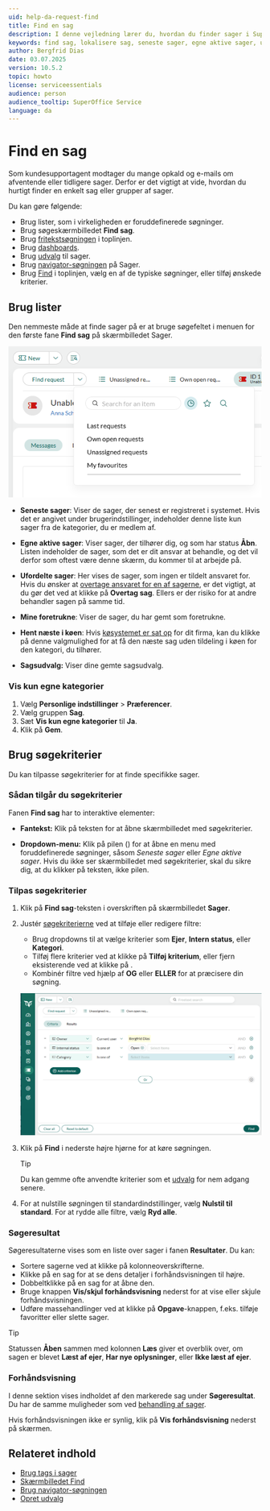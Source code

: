 ```yaml
---
uid: help-da-request-find
title: Find en sag
description: I denne vejledning lærer du, hvordan du finder sager i SuperOffice.
keywords: find sag, lokalisere sag, seneste sager, egne aktive sager, ufordelte sager, vis kun egne kategorier, søg, finde, sag
author: Bergfrid Dias
date: 03.07.2025
version: 10.5.2
topic: howto
license: serviceessentials
audience: person
audience_tooltip: SuperOffice Service
language: da
---
```


# Find en sag

Som kundesupportagent modtager du mange opkald og e-mails om afventende eller tidligere sager. Derfor er det vigtigt at vide, hvordan du hurtigt finder en enkelt sag eller grupper af sager.

Du kan gøre følgende:

* Brug lister, som i virkeligheden er foruddefinerede søgninger.
* Brug søgeskærmbilledet **Find sag**.
* Brug [fritekstsøgningen][12] i toplinjen.
* Brug [dashboards][18].
* Brug [udvalg][10] til sager.
* Brug [navigator-søgningen][19] på Sager.
* Brug [Find][11] i toplinjen, vælg en af de typiske søgninger, eller tilføj ønskede kriterier.

## <a id="list"></a>Brug lister

Den nemmeste måde at finde sager på er at bruge søgefeltet i menuen for den første fane **Find sag** på skærmbilledet Sager.

![Søgning efter sager -screenshot][img3]

* **Seneste sager**: Viser de sager, der senest er registreret i systemet. Hvis det er angivet under brugerindstillinger, indeholder denne liste kun sager fra de kategorier, du er medlem af.

* **Egne aktive sager**: Viser sager, der tilhører dig, og som har status **Åbn**. Listen indeholder de sager, som det er dit ansvar at behandle, og det vil derfor som oftest være denne skærm, du kommer til at arbejde på.

* **Ufordelte sager**: Her vises de sager, som ingen er tildelt ansvaret for. Hvis du ønsker at [overtage ansvaret for en af sagerne][6], er det vigtigt, at du gør det ved at klikke på **Overtag sag**. Ellers er der risiko for at andre behandler sagen på samme tid.

* **Mine foretrukne**: Viser de sager, du har gemt som foretrukne.

* **Hent næste i køen**: Hvis [køsystemet er sat op][9] for dit firma, kan du klikke på denne valgmulighed for at få den næste sag uden tildeling i køen for den kategori, du tilhører.

* **Sagsudvalg:** Viser dine gemte sagsudvalg.

### Vis kun egne kategorier

1. Vælg <i class="ph ph-user-circle" aria-hidden="true"></i> **Personlige indstillinger** > **Præferencer**.
1. Vælg gruppen **Sag**.
1. Sæt **Vis kun egne kategorier** til **Ja**.
1. Klik på **Gem**.

## Brug søgekriterier

Du kan tilpasse søgekriterier for at finde specifikke sager.

### Sådan tilgår du søgekriterier

Fanen **Find sag** har to interaktive elementer:

* **Fantekst:** Klik på teksten for at åbne skærmbilledet med søgekriterier.

* **Dropdown-menu:** Klik på pilen (<i class="ph ph-caret-down" aria-label="Dropdown icon"></i>) for at åbne en menu med foruddefinerede søgninger, såsom *Seneste sager* eller *Egne aktive sager*.
Hvis du ikke ser skærmbilledet med søgekriterier, skal du sikre dig, at du klikker på teksten, ikke pilen.

### Tilpas søgekriterier

1. Klik på **Find sag**-teksten i overskriften på skærmbilledet **Sager**.

1. Justér [søgekriterierne][14] ved at tilføje eller redigere filtre:

   * Brug dropdowns til at vælge kriterier som **Ejer**, **Intern status**, eller **Kategori**.
   * Tilføj flere kriterier ved at klikke på **Tilføj kriterium**, eller fjern eksisterende ved at klikke på <i class="ph ph-x" aria-label="Fjern kriterium"></i>.
   * Kombinér filtre ved hjælp af **OG** eller **ELLER** for at præcisere din søgning.

   ![Søgning efter sager -screenshot][img2]

1. Klik på **Find** i nederste højre hjørne for at køre søgningen.

    > [!TIP]
    > Du kan gemme ofte anvendte kriterier som et [udvalg][13] for nem adgang senere.

1. For at nulstille søgningen til standardindstillinger, vælg **Nulstil til standard**. For at rydde alle filtre, vælg **Ryd alle**.

### <a id="result"></a>Søgeresultat

Søgeresultaterne vises som en liste over sager i fanen **Resultater**. Du kan:

* Sortere sagerne ved at klikke på kolonneoverskrifterne.
* Klikke på en sag for at se dens detaljer i forhåndsvisningen til højre.
* Dobbeltklikke på en sag for at åbne den.
* Bruge knappen **Vis/skjul forhåndsvisning** nederst for at vise eller skjule forhåndsvisningen.
* Udføre massehandlinger ved at klikke på <i class="ph ph-list" aria-hidden="true"></i> **Opgave**-knappen, f.eks. tilføje favoritter eller slette sager.

> [!TIP]
> Statussen **Åben** sammen med kolonnen **Læs** giver et overblik over, om sagen er blevet **Læst af ejer**, **Har nye oplysninger**, eller **Ikke læst af ejer**.

### <a id="preview"></a>Forhåndsvisning

I denne sektion vises indholdet af den markerede sag under **Søgeresultat**. Du har de samme muligheder som ved [behandling af sager][6].

Hvis forhåndsvisningen ikke er synlig, klik på **Vis forhåndsvisning** nederst på skærmen.

## Relateret indhold

* [Brug tags i sager][1]
* [Skærmbilledet Find][11]
* [Brug navigator-søgningen][19]
* [Opret udvalg][13]

<!-- Referenced links -->
[1]: tags.md
[6]: accept.md
[9]: ../admin/next-in-queue.md
[10]: ../../search-options/selection/learn/index.md
[11]: ../../search-options/learn/find-screen.md
[12]: ../../search-options/learn/freetext-search.md
[13]: ../../search-options/selection/learn/create/tutorial.yml
[14]: ../../search-options/learn/search-criteria.md
[18]: ../../dashboard/learn/index.md
[19]: ../../learn/getting-started/main-screen/navigator.md#navigator

<!-- Referenced images -->
[img2]: ../../../media/loc/en/request/find-request-criteria.png
[img3]: ../../../media/loc/en/request/find-request-dropdown.png
